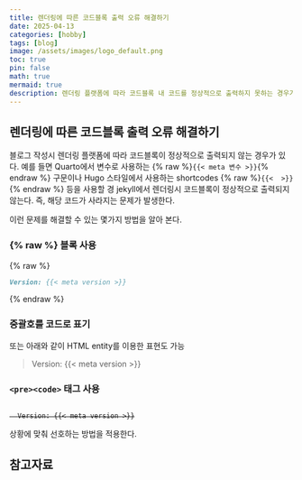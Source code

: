```yaml
---
title: 렌더링에 따른 코드블록 출력 오류 해결하기
date: 2025-04-13 
categories: [hobby]
tags: [blog]
image: /assets/images/logo_default.png
toc: true
pin: false
math: true
mermaid: true
description: 렌더링 플랫폼에 따라 코드블록 내 코드를 정상적으로 출력하지 못하는 경우가 있다. 이런 경우 사용할 수 있는 해결책을 알아 본다.
---
```


## 렌더링에 따른 코드블록 출력 오류 해결하기

블로그 작성시 렌더링 플랫폼에 따라 코드블록이 정상적으로 출력되지 않는 경우가 있다. 예를 들면 Quarto에서 변수로 사용하는 {% raw %}`{{< meta 변수 >}}`{% endraw %} 구문이나 Hugo 스타일에서 사용하는 shortcodes {% raw %}`{{<  >}}`{% endraw %} 등을 사용할 경 jekyll에서 렌더링시 코드블록이 정상적으로 출력되지 않는다. 즉, 해당 코드가 사라지는 문제가 발생한다.

이런 문제를 해결할 수 있는 몇가지 방법을 알아 본다.

### &#123;% raw %&#125; 블록 사용

{% raw %}
```markdown
Version: {{< meta version >}}
```
{% endraw %}

### 중괄호를 코드로 표기


또는 아래와 같이 HTML entity를 이용한 표현도 가능

> Version: &#123;&#123;< meta version >&#125;&#125;


### `<pre><code>` 태그 사용
<strike>
<pre><code>
  Version: {{< meta version >}}
</code></pre>
</strike>


상황에 맞춰 선호하는 방법을 적용한다.

## 참고자료



